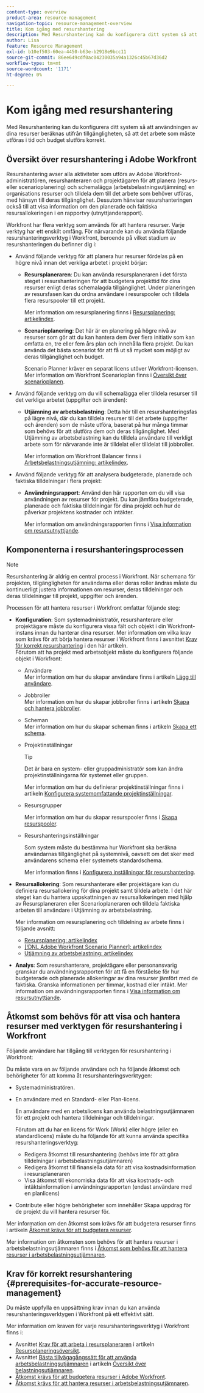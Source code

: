 ```yaml
---
content-type: overview
product-area: resource-management
navigation-topic: resource-management-overview
title: Kom igång med resurshantering
description: Med Resurshantering kan du konfigurera ditt system så att användningen av dina resurser beräknas utifrån tillgängligheten, så att det arbete som måste utföras i tid och budget slutförs korrekt.
author: Lisa
feature: Resource Management
exl-id: b10ef503-60ea-4450-b63e-b2918e9bcc11
source-git-commit: 86ee649cdf0ac04230035a94a1326c45b67d36d2
workflow-type: tm+mt
source-wordcount: '1171'
ht-degree: 0%

---
```


# Kom igång med resurshantering

<!-- Audited: 12/2023 -->

<!--
<p>(NOTE: DO NOT DELETE THIS ARTICLE. MANY ARTICLES MENTIONING RES MANAGEMENT ARE AND STILL SHOULD / WILL BE LINKED TO IT.) </p>
<p>(NOTE: Alina: ***As functionality is removed from Legacy and added to Res Planning - this will be continually updated: remove the Legacy Res Planning when that functionality is removed from the system.) </p>
</div>
-->

Med Resurshantering kan du konfigurera ditt system så att användningen av dina resurser beräknas utifrån tillgängligheten, så att det arbete som måste utföras i tid och budget slutförs korrekt.

## Översikt över resurshantering i Adobe Workfront

Resurshantering avser alla aktiviteter som utförs av Adobe Workfront-administratören, resurshanteraren och projektägaren för att planera (resurs- eller scenarioplanering) och schemalägga (arbetsbelastningsutjämning) en organisations resurser och tilldela dem till det arbete som behöver utföras, med hänsyn till deras tillgänglighet. Dessutom hänvisar resurshanteringen också till att visa information om den planerade och faktiska resursallokeringen i en rapportvy (utnyttjanderapport).

Workfront har flera verktyg som används för att hantera resurser. Varje verktyg har ett enskilt omfång. För närvarande kan du använda följande resurshanteringsverktyg i Workfront, beroende på vilket stadium av resurshanteringen du befinner dig i:

* Använd följande verktyg för att planera hur resurser fördelas på en högre nivå innan det verkliga arbetet i projekt börjar:

   * **Resursplaneraren**: Du kan använda resursplaneraren i det första steget i resurshanteringen för att budgetera projekttid för dina resurser enligt deras schemalagda tillgänglighet. Under planeringen av resursfasen kan du ordna användare i resurspooler och tilldela flera resurspooler till ett projekt.

     Mer information om resursplanering finns i [Resursplanering: artikelindex](../../resource-mgmt/resource-planning/resource-planning-overview.md).

   * **Scenarioplanering**: Det här är en planering på högre nivå av resurser som gör att du kan hantera dem över flera initiativ som kan omfatta en, tre eller fem års plan och innehålla flera projekt. Du kan använda det bästa scenariot för att få ut så mycket som möjligt av deras tillgänglighet och budget.

     Scenario Planner kräver en separat licens utöver Workfront-licensen. Mer information om Workfront Scenarioplan finns i [Översikt över scenarioplanen](../../scenario-planner/scenario-planner-overview.md).

     <!--   
     <p data-mc-conditions="QuicksilverOrClassic.Draft mode">(NOTE: when more functionality is added, maybe we add that we recommend to start here if this is available for them?!) </p>   
     -->

* Använd följande verktyg om du vill schemalägga eller tilldela resurser till det verkliga arbetet (uppgifter och ärenden):

   * **Utjämning av arbetsbelastning**: Detta hör till en resurshanteringsfas på lägre nivå, där du kan tilldela resurser till det arbete (uppgifter och ärenden) som de måste utföra, baserat på hur många timmar som behövs för att slutföra dem och deras tillgänglighet. Med Utjämning av arbetsbelastning kan du tilldela användare till verkligt arbete som för närvarande inte är tilldelat eller tilldelat till jobbroller.

     Mer information om Workfront Balancer finns i [Arbetsbelastningsutjämning: artikelindex](../../resource-mgmt/workload-balancer/workload-balancer.md).

<!--

  * **Scheduling** (deprecated <span class="preview">and removed from the Preview environment</span>): Refers to assigning actual work to users by matching the job roles assigned to the tasks and issues with the job roles they can fulfill, or assigning actual work to users on tasks and issues which are currently unassigned. This happens at a lower-level in the process of managing resources, where you can assign your resources to the actual work (tasks and issues) that they must fulfill, according to the hours needed in the project plan to fulfill them.  

     For more information about resource scheduling, see the section [Resource Scheduling](../../resource-mgmt/resource-scheduling/resource-scheduling-overview.md).

    >[!CAUTION]
    >
    >
    >We are no longer supporting the Resource Scheduling tools and they will be removed from Workfront in **January 2023**. We recommend that you use the Workload Balancer for scheduling your resources. 
    >
    >
    >* For information about scheduling resources using the Workload Balancer, see the section [The Workload Balancer](../../resource-mgmt/workload-balancer/workload-balancer.md).
    >
    >
    >* For more information about the timeline for removing the Resource Scheduling tools and replacing them with the Workload Balancer, see [Deprecation of Resource Scheduling tools in Adobe Workfront](../../resource-mgmt/resource-mgmt-overview/deprecate-resource-scheduling.md).

-->
* Använd följande verktyg för att analysera budgeterade, planerade och faktiska tilldelningar i flera projekt:

   * **Användningsrapport**: Använd den här rapporten om du vill visa användningen av resurser för projekt. Du kan jämföra budgeterade, planerade och faktiska tilldelningar för dina projekt och hur de påverkar projektens kostnader och intäkter.

     Mer information om användningsrapporten finns i [Visa information om resursutnyttjande](../../resource-mgmt/resource-utilization/view-utilization-information.md).

## Komponenterna i resurshanteringsprocessen

>[!NOTE]
>
>Resurshantering är aldrig en central process i Workfront. När schemana för projekten, tillgängligheten för användarna eller deras roller ändras måste du kontinuerligt justera informationen om resurser, deras tilldelningar och deras tilldelningar till projekt, uppgifter och ärenden.

Processen för att hantera resurser i Workfront omfattar följande steg:

* **Konfiguration**: Som systemadministratör, resurshanterare eller projektägare måste du konfigurera vissa fält och objekt i din Workfront-instans innan du hanterar dina resurser. Mer information om vilka krav som krävs för att börja hantera resurser i Workfront finns i avsnittet [Krav för korrekt resurshantering](#prerequisites-for-accurate-resource-management) i den här artikeln.\
  Förutom att ha projekt med arbetsobjekt måste du konfigurera följande objekt i Workfront:

   * Användare\
     Mer information om hur du skapar användare finns i artikeln [Lägg till användare](../../administration-and-setup/add-users/create-and-manage-users/add-users.md).

   * Jobbroller\
     Mer information om hur du skapar jobbroller finns i artikeln [Skapa och hantera jobbroller](../../administration-and-setup/set-up-workfront/organizational-setup/create-manage-job-roles.md).

   * Scheman\
     Mer information om hur du skapar scheman finns i artikeln [Skapa ett schema](../../administration-and-setup/set-up-workfront/configure-timesheets-schedules/create-schedules.md).

   * Projektinställningar

     >[!TIP]
     >
     >Det är bara en system- eller gruppadministratör som kan ändra projektinställningarna för systemet eller gruppen.

     Mer information om hur du definierar projektinställningar finns i artikeln [Konfigurera systemomfattande projektinställningar](../../administration-and-setup/set-up-workfront/configure-system-defaults/set-project-preferences.md).

   * Resursgrupper

     Mer information om hur du skapar resurspooler finns i [Skapa resurspooler](../../resource-mgmt/resource-planning/resource-pools/create-resource-pools.md).

   * Resurshanteringsinställningar

     Som system måste du bestämma hur Workfront ska beräkna användarnas tillgänglighet på systemnivå, oavsett om det sker med användarens schema eller systemets standardschema.

     Mer information finns i [Konfigurera inställningar för resurshantering](../../administration-and-setup/set-up-workfront/configure-system-defaults/configure-resource-mgmt-preferences.md).

* **Resursallokering**: Som resurshanterare eller projektägare kan du definiera resursallokering för dina projekt samt tilldela arbete. I det här steget kan du hantera uppskattningen av resursallokeringen med hjälp av Resursplaneraren eller Scenarioplaneraren och tilldela faktiska arbeten till användare i Utjämning av arbetsbelastning.

  Mer information om resursplanering och tilldelning av arbete finns i följande avsnitt:

   * [Resursplanering: artikelindex](../../resource-mgmt/resource-planning/resource-planning-overview.md)
   * [[!DNL Adobe Workfront Scenario Planner]: artikelindex](../../scenario-planner/scenario-planning.md)
   * [Utjämning av arbetsbelastning: artikelindex](../../resource-mgmt/workload-balancer/workload-balancer.md)

<!--
* **Resource scheduling**: After generally planning for resources to use on your projects at a high level, you can start assigning work items (tasks and issues) to users based on their job roles using the Workload Balancer.

  For more information, see [Workload Balancer overview](../workload-balancer/overview-workload-balancer.md). 
-->

* **Analys**: Som resurshanterare, projektägare eller personansvarig granskar du användningsrapporten för att få en förståelse för hur budgeterade och planerade allokeringar av dina resurser jämfört med de faktiska. Granska informationen per timmar, kostnad eller intäkt. Mer information om användningsrapporten finns i [Visa information om resursutnyttjande](../../resource-mgmt/resource-utilization/view-utilization-information.md).

## Åtkomst som behövs för att visa och hantera resurser med verktygen för resurshantering i Workfront

Följande användare har tillgång till verktygen för resurshantering i Workfront:

Du måste vara en av följande användare och ha följande åtkomst och behörigheter för att komma åt resurshanteringsverktygen:

* Systemadministratören.
* En användare med en Standard- eller Plan-licens.

  En användare med en arbetslicens kan använda belastningsutjämnaren för ett projekt och hantera tilldelningar och tilldelningar.

  Förutom att du har en licens för Work (Work) eller högre (eller en standardlicens) måste du ha följande för att kunna använda specifika resurshanteringsverktyg:

   * Redigera åtkomst till resurshantering (behövs inte för att göra tilldelningar i arbetsbelastningsutjämnaren)
   * Redigera åtkomst till finansiella data för att visa kostnadsinformation i resursplaneraren
   * Visa åtkomst till ekonomiska data för att visa kostnads- och intäktsinformation i användningsrapporten (endast användare med en planlicens)

* Contribute eller högre behörigheter som innehåller Skapa uppdrag för de projekt du vill hantera resurser för.

<!--
* Designated as a Resource Manager for projects to use the Scheduling tool (the Scheduling tool is deprecated).

  >[!TIP]
  >
  >You do not have to be a Resource Manager to use the Resource Planner, Scenario Planner, or the Workload Balancer. 
-->

Mer information om den åtkomst som krävs för att budgetera resurser finns i artikeln [Åtkomst krävs för att budgetera resurser](../../resource-mgmt/resource-planning/access-needed-to-budget-resources.md).

Mer information om åtkomsten som behövs för att hantera resurser i arbetsbelastningsutjämnaren finns i [Åtkomst som behövs för att hantera resurser i arbetsbelastningsutjämnaren](../../resource-mgmt/workload-balancer/access-needed-manage-resources-balancer.md).

## Krav för korrekt resurshantering  {#prerequisites-for-accurate-resource-management}

Du måste uppfylla en uppsättning krav innan du kan använda resurshanteringsverktygen i Workfront på ett effektivt sätt.

Mer information om kraven för varje resurshanteringsverktyg i Workfront finns i:

* Avsnittet [Krav för att arbeta i resursplaneraren](../../resource-mgmt/resource-planning/get-started-resource-planner.md#prerequisites-for-working-in-the-resource-planner) i artikeln [Resursplaneringsöversikt](../../resource-mgmt/resource-planning/get-started-resource-planner.md).
* Avsnittet [Bästa tillvägagångssätt för att använda arbetsbelastningsutjämnaren](../../resource-mgmt/workload-balancer/overview-workload-balancer.md#best-practices-for-using-the-workload-balancer) i artikeln [Översikt över belastningsutjämnaren](../../resource-mgmt/workload-balancer/overview-workload-balancer.md).
* [Åtkomst krävs för att budgetera resurser i Adobe Workfront](../../resource-mgmt/resource-planning/access-needed-to-budget-resources.md).
* [Åtkomst krävs för att hantera resurser i arbetsbelastningsutjämnaren](../../resource-mgmt/workload-balancer/access-needed-manage-resources-balancer.md).

<!--
<div data-mc-conditions="QuicksilverOrClassic.Draft mode">
<p>(NOTE: drafted and replaced with the links to each prerequisites instead) </p>
<p> We recommend that the following settings exist before starting to manage resources for your organization: </p>
<ul>
<li> You must have users in the system who have active accounts. </li>
<li> You must assign a Plan or a Worker license to the users whose work allocation you want to manage. <note type="note">
Although you can assign work to a Reviewer or a Requestor, they cannot complete it.
<br>We recommend against assigning work to Reviewers or Requestors. For information about access levels in Workfront, see
<a href="../../administration-and-setup/add-users/access-levels-and-object-permissions/access-levels-overview.md" class="MCXref xref" xrefformat="{para}">Access levels overview</a>.
</note></li>
<li> You must have job roles configured in the system.<br>For information about adding job roles to Workfront, see the article <a href="../../administration-and-setup/set-up-workfront/organizational-setup/create-manage-job-roles.md" class="MCXref xref" xrefformat="{para}">Create and manage job roles</a>.</li>
<li> (Optional) If you want to budget cost for your work, your job roles and your users must also have rates associated with them.<br></li>
<li> You must associate at least one job role with your users. </li>
<li> You must specify a valid value for the FTE field of all users when you use the User's Schedule instead of The Default Schedule in your Resource Management system preferences. <br>For information about editing users to ensure they have a job role, FTE, or cost associated with them, see the article <a href="../../administration-and-setup/add-users/create-and-manage-users/edit-a-users-profile.md" class="MCXref xref" xrefformat="{para}">Edit a user's profile</a>. For information about editing the Resource Management preferences in your system, see <a href="../../administration-and-setup/set-up-workfront/configure-system-defaults/configure-resource-mgmt-preferences.md" class="MCXref xref" xrefformat="{para}">Configure Resource Management preferences</a>.</li>
<li>You must associate accurate schedules with your users and they should include schedule exceptions.<br>For information about creating and editing schedules, see the article <a href="../../administration-and-setup/set-up-workfront/configure-timesheets-schedules/create-schedules.md" class="MCXref xref" xrefformat="{para}">Create a schedule</a>.</li>
<li>The Time Off calendar of the users must be up to date. </li>
<li> <p>The following is recommended for the Resource Planner when applying the Project and Role views: </p>
<ul>
<li> <p>You must associate projects with Resource Pools.<br>For information about associating projects with Resource Pools, see <a href="../../resource-mgmt/resource-planning/resource-pools/associate-resource-pools-with-projects-and-templates.md" class="MCXref xref" xrefformat="{para}">Associate resource pools with projects and templates</a>.</p> </li>
</ul> </li>
<li> <p>Your must designate a Resource Manager on your projects and they must have the correct access to budget resources when using the Scheduling tools. </p> <p>For information about the access needed to budget resources, see the article <a href="../../resource-mgmt/resource-planning/access-needed-to-budget-resources.md" class="MCXref xref" xrefformat="{para}">Access needed to budget resources in&nbsp;Adobe Workfront</a>.</p> </li>
<li> <p>You must assign the tasks and issues in your system to job roles, teams, or users.</p> </li>
<li>You must specify a valid value for Planned Hours and Duration for all tasks in your system.<br>For information about Planned Hours, see the article <a href="../../manage-work/tasks/task-information/planned-hours.md" class="MCXref xref" xrefformat="{para}">Planned Hours overview</a>.<br>For information about Duration, see the article <a href="../../manage-work/tasks/taskdurtn/task-duration-and-duration-type.md" class="MCXref xref" xrefformat="{para}">Overview of Task Duration and Duration Type</a>.</li>
</ul>
</div>
-->
